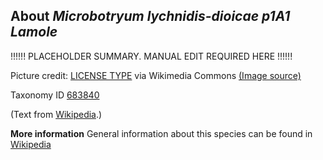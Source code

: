 **About *Microbotryum lychnidis-dioicae p1A1 Lamole***
-------------------------
!!!!!! PLACEHOLDER SUMMARY. MANUAL EDIT REQUIRED HERE !!!!!!

Picture credit: [LICENSE TYPE]() via Wikimedia Commons [(Image source)]()

Taxonomy ID [683840](https://www.uniprot.org/taxonomy/683840)

(Text from [Wikipedia](https://en.wikipedia.org/).)

**More information**
General information about this species can be found in [Wikipedia](https://en.wikipedia.org/wiki/microbotryum_lychnidis-dioicae_p1a1_lamole)
